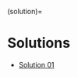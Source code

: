 <!-- markdownlint-disable MD041 MD036 MD024 MD022-->

(solution)=
# Solutions

- [Solution 01](solution:01)

